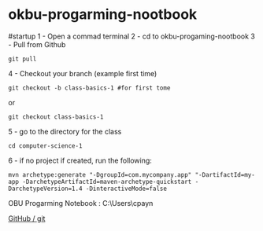 # okbu-progarming-nootbook

#startup
1 - Open a commad terminal
2 - cd to okbu-progaming-nootbook
3 - Pull from Github
```
git pull
```
4 - Checkout your branch (example first time)
```
git checkout -b class-basics-1 #for first tome
```
or
```
git checkout class-basics-1
```
5 - go to the directory for the class
```
cd computer-science-1
```
6 - if no project if created, run the following:
```
mvn archetype:generate "-DgroupId=com.mycompany.app" "-DartifactId=my-app -DarchetypeArtifactId=maven-archetype-quickstart -DarchetypeVersion=1.4 -DinteractiveMode=false
```

OBU Progarming Notebook : C:\Users\cpayn

[GitHub / git](computer-science-1/README.md)
